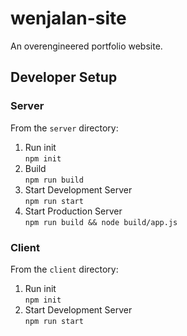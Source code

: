 # wenjalan-site
An overengineered portfolio website.

## Developer Setup
### Server
From the `server` directory:
1. Run init  
```npm init```
2. Build  
```npm run build```
3. Start Development Server  
```npm run start```
4. Start Production Server  
```npm run build && node build/app.js```

### Client
From the `client` directory:
1. Run init  
```npm init```
2. Start Development Server  
```npm run start```